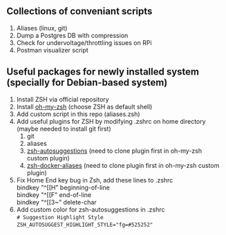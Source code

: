 ## Collections of conveniant scripts
1. Aliases (linux, git)
2. Dump a Postgres DB with compression
3. Check for undervoltage/throttling issues on RPi
4. Postman visualizer script

## Useful packages for newly installed system (specially for Debian-based system)
1. Install ZSH via official repository
2. Install [oh-my-zsh](https://ohmyz.sh/#install) (choose ZSH as default shell)
3. Add custom script in this repo (aliases.zsh)
4. Add useful plugins for ZSH by modifying .zshrc on home directory (maybe needed to install git first)
    1. git
    2. aliases
    3. [zsh-autosuggestions](https://github.com/zsh-users/zsh-autosuggestions/blob/master/INSTALL.md) (need to clone plugin first in oh-my-zsh custom plugin)
    4. [zsh-docker-aliases](https://github.com/akarzim/zsh-docker-aliases) (need to clone plugin first in oh-my-zsh custom plugin)
5. Fix Home End key bug in Zsh, add these lines to .zshrc  
    bindkey  "^[[H"   beginning-of-line  
    bindkey  "^[[F"   end-of-line  
    bindkey  "^[[3~"  delete-char
6. Add custom color for zsh-autosuggestions in .zshrc\
  `# Suggestion Highlight Style`\
  `ZSH_AUTOSUGGEST_HIGHLIGHT_STYLE="fg=#525252"`
